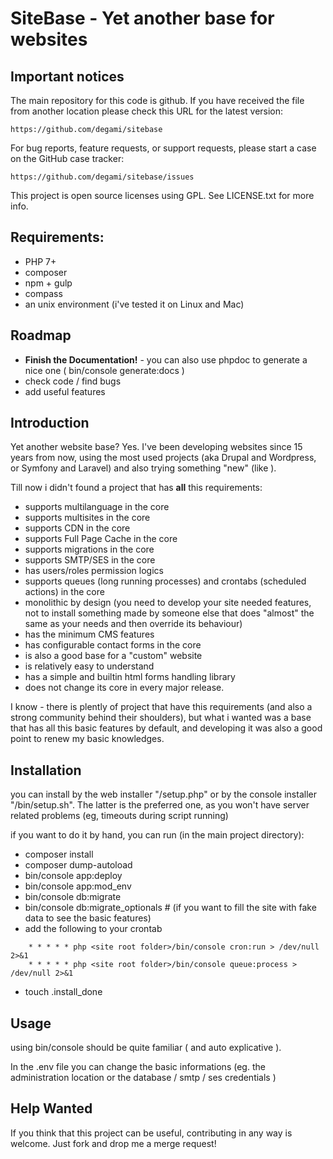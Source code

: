 # SiteBase - Yet another base for websites

## Important notices

The main repository for this code is github. If you have received the file
from another location please check this URL for the latest version:

    https://github.com/degami/sitebase

For bug reports, feature requests, or support requests, please start a case
on the GitHub case tracker:

    https://github.com/degami/sitebase/issues

This project is open source licenses using GPL. See LICENSE.txt for more info.

## Requirements:

  * PHP 7+
  * composer
  * npm + gulp
  * compass
  * an unix environment (i've tested it on Linux and Mac)

## Roadmap

 * **Finish the Documentation!** - you can also use phpdoc to generate a nice one ( bin/console generate:docs )
 * check code / find bugs
 * add useful features

## Introduction

Yet another website base? Yes.
I've been developing websites since 15 years from now, using the most used projects (aka Drupal and Wordpress, or Symfony and Laravel) and also trying something "new" (like ).

Till now i didn't found a project that has **all** this requirements:

- supports multilanguage in the core
- supports multisites in the core
- supports CDN in the core
- supports Full Page Cache in the core
- supports migrations in the core
- supports SMTP/SES in the core
- has users/roles permission logics
- supports queues (long running processes) and crontabs (scheduled actions) in the core
- monolithic by design (you need to develop your site needed features, not to install something made by someone else that does "almost" the same as your needs and then override its behaviour)
- has the minimum CMS features
- has configurable contact forms in the core
- is also a good base for a "custom" website
- is relatively easy to understand
- has a simple and builtin html forms handling library
- does not change its core in every major release.

I know - there is plently of project that have this requirements (and also a strong community behind their shoulders), but what i wanted was a base that has all this basic features by default, and developing it was also a good point to renew my basic knowledges.

## Installation

you can install by the web installer "/setup.php" or by the console installer "/bin/setup.sh". The latter is the preferred one, as you won't have server related problems (eg, timeouts during script running)

if you want to do it by hand, you can run (in the main project directory):

- composer install
- composer dump-autoload
- bin/console app:deploy
- bin/console app:mod_env
- bin/console db:migrate
- bin/console db:migrate_optionals # (if you want to fill the site with fake data to see the basic features)
- add the following to your crontab
```
    * * * * * php <site root folder>/bin/console cron:run > /dev/null 2>&1
    * * * * * php <site root folder>/bin/console queue:process > /dev/null 2>&1
```
- touch .install_done

## Usage

using bin/console should be quite familiar ( and auto explicative ).

In the .env file you can change the basic informations (eg. the administration location or the database / smtp / ses credentials )

## Help Wanted

If you think that this project can be useful, contributing in any way is welcome. Just fork and drop me a merge request!
